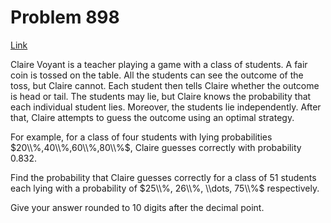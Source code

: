 # Problem 898

[Link](https://projecteuler.net/problem=898)

Claire Voyant is a teacher playing a game with a class of students. A fair coin is tossed on the table. All the students can see the outcome of the toss, but Claire cannot. Each student then tells Claire whether the outcome is head or tail. The students may lie, but Claire knows the probability that each individual student lies. Moreover, the students lie independently. After that, Claire attempts to guess the outcome using an optimal strategy. 

For example, for a class of four students with lying probabilities $20\\%,40\\%,60\\%,80\\%$, Claire guesses correctly with probability 0.832. 

Find the probability that Claire guesses correctly for a class of 51 students each lying with a probability of $25\\%, 26\\%, \\dots, 75\\%$ respectively. 

Give your answer rounded to 10 digits after the decimal point.